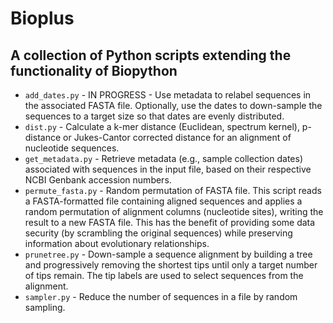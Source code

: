 # Bioplus
## A collection of Python scripts extending the functionality of Biopython

* `add_dates.py` - IN PROGRESS - Use metadata to relabel sequences in the associated FASTA file. Optionally, use the dates to down-sample the sequences to a target size so that dates are evenly distributed.
* `dist.py` - Calculate a k-mer distance (Euclidean, spectrum kernel), p-distance or Jukes-Cantor corrected distance for an alignment of nucleotide sequences.
* `get_metadata.py` - Retrieve metadata (e.g., sample collection dates) associated with sequences in the input file, based on their respective NCBI Genbank accession numbers.
* `permute_fasta.py` - Random permutation of FASTA file. This script reads a FASTA-formatted file containing aligned sequences and applies a random permutation of alignment columns (nucleotide sites), writing the result to a new FASTA file.  This has the benefit of providing some data security (by scrambling the original sequences) while preserving information about evolutionary relationships.
* `prunetree.py` - Down-sample a sequence alignment by building a tree and progressively removing the shortest tips until only a target number of tips remain. The tip labels are used to select sequences from the alignment.
* `sampler.py` - Reduce the number of sequences in a file by random sampling.
